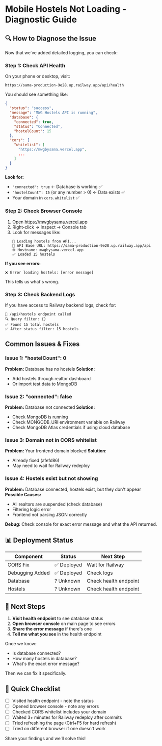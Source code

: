 # Mobile Hostels Not Loading - Diagnostic Guide

## 🔍 How to Diagnose the Issue

Now that we've added detailed logging, you can check:

### Step 1: Check API Health
On your phone or desktop, visit:
```
https://sama-production-9e28.up.railway.app/api/health
```

You should see something like:
```json
{
  "status": "success",
  "message": "MWG Hostels API is running",
  "database": {
    "connected": true,
    "status": "Connected",
    "hostelCount": 15
  },
  "cors": {
    "whitelist": [
      "https://mwgbysama.vercel.app",
      ...
    ]
  }
}
```

**Look for:**
- `"connected": true` ← Database is working ✅
- `"hostelCount": 15` (or any number > 0) ← Data exists ✅
- Your domain in `cors.whitelist` ✅

### Step 2: Check Browser Console
1. Open https://mwgbysama.vercel.app
2. Right-click → Inspect → Console tab
3. Look for messages like:
   ```
   🔄 Loading hostels from API...
   📍 API Base URL: https://sama-production-9e28.up.railway.app/api
   🌐 Hostname: mwgbysama.vercel.app
   ✅ Loaded 15 hostels
   ```

**If you see errors:**
```
❌ Error loading hostels: [error message]
```

This tells us what's wrong.

### Step 3: Check Backend Logs
If you have access to Railway backend logs, check for:
```
📍 /api/hostels endpoint called
🔍 Query filter: {}
✅ Found 15 total hostels
✅ After status filter: 15 hostels
```

## Common Issues & Fixes

### Issue 1: "hostelCount": 0
**Problem:** Database has no hostels
**Solution:** 
- Add hostels through realtor dashboard
- Or import test data to MongoDB

### Issue 2: "connected": false
**Problem:** Database not connected
**Solution:**
- Check MongoDB is running
- Check MONGODB_URI environment variable on Railway
- Check MongoDB Atlas credentials if using cloud database

### Issue 3: Domain not in CORS whitelist
**Problem:** Your frontend domain blocked
**Solution:**
- Already fixed (afefd86)
- May need to wait for Railway redeploy

### Issue 4: Hostels exist but not showing
**Problem:** Database connected, hostels exist, but they don't appear
**Possible Causes:**
- All realtors are suspended (check database)
- Filtering logic error
- Frontend not parsing JSON correctly

**Debug:**
Check console for exact error message and what the API returned.

## 📊 Deployment Status

| Component | Status | Next Step |
|-----------|--------|-----------|
| CORS Fix | ✅ Deployed | Wait for Railway |
| Debugging Added | ✅ Deployed | Check logs |
| Database | ? Unknown | Check health endpoint |
| Hostels | ? Unknown | Check health endpoint |

## 🚀 Next Steps

1. **Visit health endpoint** to see database status
2. **Open browser console** on main page to see errors
3. **Share the error message** if there's one
4. **Tell me what you see** in the health endpoint

Once we know:
- Is database connected?
- How many hostels in database?
- What's the exact error message?

Then we can fix it specifically.

## 📝 Quick Checklist

- [ ] Visited health endpoint - note the status
- [ ] Opened browser console - note any errors
- [ ] Checked CORS whitelist includes your domain
- [ ] Waited 3+ minutes for Railway redeploy after commits
- [ ] Tried refreshing the page (Ctrl+F5 for hard refresh)
- [ ] Tried on different browser if one doesn't work

Share your findings and we'll solve this!
